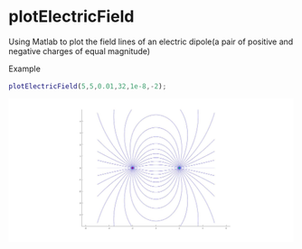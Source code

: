 # plotElectricField
Using Matlab to plot  the field lines of an electric dipole(a pair of positive and negative charges of equal magnitude)

Example
```Matlab
plotElectricField(5,5,0.01,32,1e-8,-2);
```

![](https://github.com/mengqlTHU/plotElectricField/raw/master/exp.jpg) 
